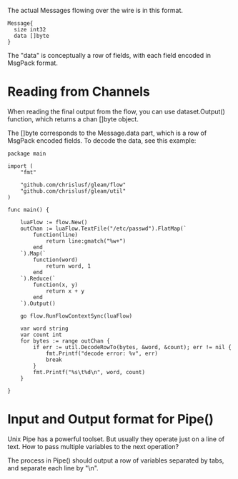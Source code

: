 The actual Messages flowing over the wire is in this format.
```
Message{
  size int32
  data []byte
}
```
The "data" is conceptually a row of fields, with each field encoded in MsgPack format.

# Reading from Channels
When reading the final output from the flow, you can use dataset.Output() function, which returns a chan []byte object.

The []byte corresponds to the Message.data part, which is a row of MsgPack encoded fields. To decode the data, see this example:
```
package main

import (
	"fmt"

	"github.com/chrislusf/gleam/flow"
	"github.com/chrislusf/gleam/util"
)

func main() {

	luaFlow := flow.New()
	outChan := luaFlow.TextFile("/etc/passwd").FlatMap(`
		function(line)
			return line:gmatch("%w+")
		end
	`).Map(`
		function(word)
			return word, 1
		end
	`).Reduce(`
		function(x, y)
			return x + y
		end
	`).Output()

	go flow.RunFlowContextSync(luaFlow)

	var word string
	var count int
	for bytes := range outChan {
		if err := util.DecodeRowTo(bytes, &word, &count); err != nil {
			fmt.Printf("decode error: %v", err)
			break
		}
		fmt.Printf("%s\t%d\n", word, count)
	}

}

```

# Input and Output format for Pipe()

Unix Pipe has a powerful toolset. But usually they operate just on a line of text. How to pass multiple variables to the next operation?

The process in Pipe() should output a row of variables separated by tabs, and separate each line by "\n".

